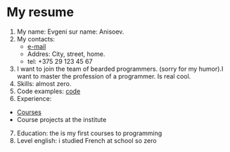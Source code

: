 # My resume #

1. My name: Evgeni sur name: Anisoev.
2. My contacts:
   * [e-mail](trash_jack@mail.ru)
   * Addres: City, street, home.
   * tel: +375 29 123 45 67
3. I want to join the team of bearded programmers. (sorry for my humor).I want to master the profession of a programmer. Is real cool.
4. Skills: almost zero.
5. Code examples: [code](https://github.com/nupaT/warmup)
6. Experience: 
  + [Courses](https://www.codecademy.com/users/nupaT/achievements)
  + Course projects at the institute
7. Education: the is my first courses to programming
8. Level english: i studied French at school so zero
